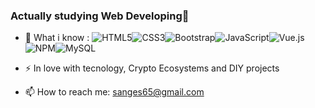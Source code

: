 ### Actually studying Web Developing👋
- 🌱 What i know :
![HTML5](https://img.shields.io/badge/html5-%23E34F26.svg?style=for-the-badge&logo=html5&logoColor=white)![CSS3](https://img.shields.io/badge/css3-%231572B6.svg?style=for-the-badge&logo=css3&logoColor=white)![Bootstrap](https://img.shields.io/badge/bootstrap-%23563D7C.svg?style=for-the-badge&logo=bootstrap&logoColor=white)![JavaScript](https://img.shields.io/badge/javascript-%23323330.svg?style=for-the-badge&logo=javascript&logoColor=%23F7DF1E)![Vue.js](https://img.shields.io/badge/vuejs-%2335495e.svg?style=for-the-badge&logo=vuedotjs&logoColor=%234FC08D)![NPM](https://img.shields.io/badge/NPM-%23000000.svg?style=for-the-badge&logo=npm&logoColor=white)![MySQL](https://img.shields.io/badge/mysql-%2300f.svg?style=for-the-badge&logo=mysql&logoColor=white)

- ⚡ In love with tecnology, Crypto Ecosystems and DIY projects
- 📫 How to reach me: sanges65@gmail.com

<!--
**SangesAntonio/SangesAntonio** is a ✨ _special_ ✨ repository because its `README.md` (this file) appears on your GitHub profile.

Here are some ideas to get you started:

- 🔭 I’m currently working on ...
- 🌱 I’m currently learning ...
- 👯 I’m looking to collaborate on ...
- 🤔 I’m looking for help with ...
- 💬 Ask me about ...
- 😄 Pronouns: ...
-  Fun fact: ...
-->
